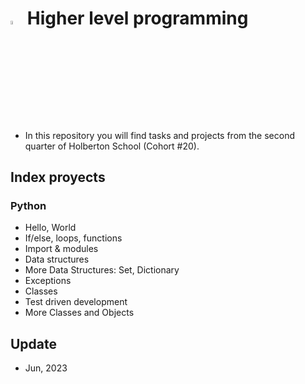 # <a  href="https://www.python.org/"> <img src="https://upload.wikimedia.org/wikipedia/commons/thumb/1/1f/Python_logo_01.svg/800px-Python_logo_01.svg.png" alt="Python Language" width=4% heigth=4% ></img></a> Higher level programming

- In this repository you will find tasks and projects from the second quarter of Holberton School (Cohort #20).
## Index proyects
### Python
- Hello, World
- If/else, loops, functions
- Import & modules
- Data structures
- More Data Structures: Set, Dictionary
- Exceptions
- Classes
- Test driven development
- More Classes and Objects
## Update
- Jun, 2023
